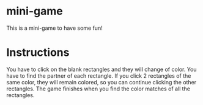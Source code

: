 # mini-game
This is a mini-game to have some fun!

# Instructions
You have to click on the blank rectangles and they will change of color. 
You have to find the partner of each rectangle. 
If you click 2 rectangles of the same color, they will remain colored, so you can continue clicking the other rectangles. 
The game finishes when you find the color matches of all the rectangles.
